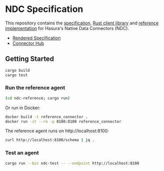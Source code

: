 # NDC Specification

This repository contains the [specification](./specification), [Rust client library](./ndc-client) and [reference implementation](./ndc-reference) for Hasura's Native Data Connectors (NDC).

- [Rendered Specification](http://hasura.github.io/ndc-spec/)
- [Connector Hub](https://github.com/hasura/ndc-hub)

## Getting Started

```sh
cargo build
cargo test
```

### Run the reference agent

```sh
(cd ndc-reference; cargo run)
```

Or run in Docker:

```sh
docker build -t reference_connector .
docker run -it --rm -p 8100:8100 reference_connector
```

The reference agent runs on http://localhost:8100:

```sh
curl http://localhost:8100/schema | jq .
```

### Test an agent

```sh
cargo run --bin ndc-test -- --endpoint http://localhost:8100
```
